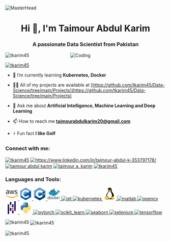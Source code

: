 ![MasterHead](https://repository-images.githubusercontent.com/227755997/3171d680-1d98-11ea-9bfd-51ba32490a41)

<h1 align="center">Hi 👋, I'm Taimour Abdul Karim</h1>
<h3 align="center">A passionate Data Scientist from Pakistan</h3>

<img align="right" alt="Coding" width="300" src="https://encrypted-tbn0.gstatic.com/images?q=tbn:ANd9GcSM9_tQU0fWG5Xx_hT2r-et1CojvJ2bh2Gcuw&usqp=CAU">

<p align="left"> <img src="https://komarev.com/ghpvc/?username=tkarim45&label=Profile%20views&color=0e75b6&style=flat" alt="tkarim45" /> </p>

<p align="left"> <a href="https://twitter.com/tkarim45" target="blank"><img src="https://img.shields.io/twitter/follow/tkarim45?logo=twitter&style=for-the-badge" alt="tkarim45" /></a> </p>

- 🌱 I’m currently learning **Kubernetes, Docker**

- 👨‍💻 All of my projects are available at [https://github.com/tkarim45/Data-Science/tree/main/Projects](https://github.com/tkarim45/Data-Science/tree/main/Projects)

- 💬 Ask me about **Artificial Intelligence, Machine Learning and Deep Learning**

- 📫 How to reach me **taimourabdulkarim20@gmail.com**

- ⚡ Fun fact **I like Golf**

<h3 align="left">Connect with me:</h3>
<p align="left">
<a href="https://twitter.com/tkarim45" target="blank"><img align="center" src="https://raw.githubusercontent.com/rahuldkjain/github-profile-readme-generator/master/src/images/icons/Social/twitter.svg" alt="tkarim45" height="30" width="40" /></a>
<a href="https://linkedin.com/in/https://www.linkedin.com/in/taimour-abdul-k-353797178/" target="blank"><img align="center" src="https://raw.githubusercontent.com/rahuldkjain/github-profile-readme-generator/master/src/images/icons/Social/linked-in-alt.svg" alt="https://www.linkedin.com/in/taimour-abdul-k-353797178/" height="30" width="40" /></a>
<a href="https://kaggle.com/taimour abdul karim" target="blank"><img align="center" src="https://raw.githubusercontent.com/rahuldkjain/github-profile-readme-generator/master/src/images/icons/Social/kaggle.svg" alt="taimour abdul karim" height="30" width="40" /></a>
<a href="https://fb.com/taimour a. karim" target="blank"><img align="center" src="https://raw.githubusercontent.com/rahuldkjain/github-profile-readme-generator/master/src/images/icons/Social/facebook.svg" alt="taimour a. karim" height="30" width="40" /></a>
<a href="https://instagram.com/tkarim45" target="blank"><img align="center" src="https://raw.githubusercontent.com/rahuldkjain/github-profile-readme-generator/master/src/images/icons/Social/instagram.svg" alt="tkarim45" height="30" width="40" /></a>
</p>

<h3 align="left">Languages and Tools:</h3>
<p align="left"> <a href="https://aws.amazon.com" target="_blank" rel="noreferrer"> <img src="https://raw.githubusercontent.com/devicons/devicon/master/icons/amazonwebservices/amazonwebservices-original-wordmark.svg" alt="aws" width="40" height="40"/> </a> <a href="https://www.cprogramming.com/" target="_blank" rel="noreferrer"> <img src="https://raw.githubusercontent.com/devicons/devicon/master/icons/c/c-original.svg" alt="c" width="40" height="40"/> </a> <a href="https://www.w3schools.com/cpp/" target="_blank" rel="noreferrer"> <img src="https://raw.githubusercontent.com/devicons/devicon/master/icons/cplusplus/cplusplus-original.svg" alt="cplusplus" width="40" height="40"/> </a> <a href="https://www.docker.com/" target="_blank" rel="noreferrer"> <img src="https://raw.githubusercontent.com/devicons/devicon/master/icons/docker/docker-original-wordmark.svg" alt="docker" width="40" height="40"/> </a> <a href="https://git-scm.com/" target="_blank" rel="noreferrer"> <img src="https://www.vectorlogo.zone/logos/git-scm/git-scm-icon.svg" alt="git" width="40" height="40"/> </a> <a href="https://kubernetes.io" target="_blank" rel="noreferrer"> <img src="https://www.vectorlogo.zone/logos/kubernetes/kubernetes-icon.svg" alt="kubernetes" width="40" height="40"/> </a> <a href="https://www.linux.org/" target="_blank" rel="noreferrer"> <img src="https://raw.githubusercontent.com/devicons/devicon/master/icons/linux/linux-original.svg" alt="linux" width="40" height="40"/> </a> <a href="https://www.mathworks.com/" target="_blank" rel="noreferrer"> <img src="https://upload.wikimedia.org/wikipedia/commons/2/21/Matlab_Logo.png" alt="matlab" width="40" height="40"/> </a> <a href="https://opencv.org/" target="_blank" rel="noreferrer"> <img src="https://www.vectorlogo.zone/logos/opencv/opencv-icon.svg" alt="opencv" width="40" height="40"/> </a> <a href="https://pandas.pydata.org/" target="_blank" rel="noreferrer"> <img src="https://raw.githubusercontent.com/devicons/devicon/2ae2a900d2f041da66e950e4d48052658d850630/icons/pandas/pandas-original.svg" alt="pandas" width="40" height="40"/> </a> <a href="https://www.python.org" target="_blank" rel="noreferrer"> <img src="https://raw.githubusercontent.com/devicons/devicon/master/icons/python/python-original.svg" alt="python" width="40" height="40"/> </a> <a href="https://pytorch.org/" target="_blank" rel="noreferrer"> <img src="https://www.vectorlogo.zone/logos/pytorch/pytorch-icon.svg" alt="pytorch" width="40" height="40"/> </a> <a href="https://scikit-learn.org/" target="_blank" rel="noreferrer"> <img src="https://upload.wikimedia.org/wikipedia/commons/0/05/Scikit_learn_logo_small.svg" alt="scikit_learn" width="40" height="40"/> </a> <a href="https://seaborn.pydata.org/" target="_blank" rel="noreferrer"> <img src="https://seaborn.pydata.org/_images/logo-mark-lightbg.svg" alt="seaborn" width="40" height="40"/> </a> <a href="https://www.selenium.dev" target="_blank" rel="noreferrer"> <img src="https://raw.githubusercontent.com/detain/svg-logos/780f25886640cef088af994181646db2f6b1a3f8/svg/selenium-logo.svg" alt="selenium" width="40" height="40"/> </a> <a href="https://www.tensorflow.org" target="_blank" rel="noreferrer"> <img src="https://www.vectorlogo.zone/logos/tensorflow/tensorflow-icon.svg" alt="tensorflow" width="40" height="40"/> </a> </p>

<p><img align="left" src="https://github-readme-stats.vercel.app/api/top-langs?username=tkarim45&show_icons=true&locale=en&layout=compact" alt="tkarim45" /></p>

<p>&nbsp;<img align="center" src="https://github-readme-stats.vercel.app/api?username=tkarim45&show_icons=true&locale=en" alt="tkarim45" /></p>

<p><img align="center" src="https://github-readme-streak-stats.herokuapp.com/?user=tkarim45&" alt="tkarim45" /></p>
